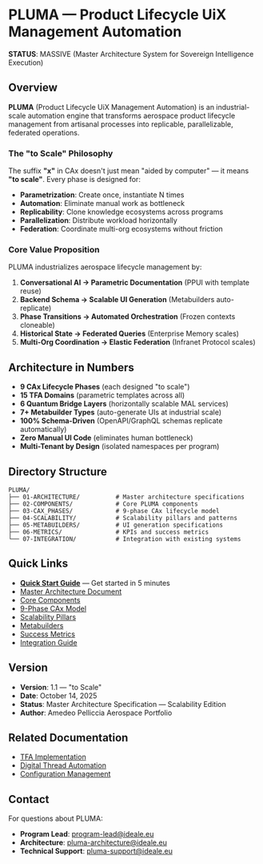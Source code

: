 # PLUMA — Product Lifecycle UiX Management Automation

**STATUS**: MASSIVE (Master Architecture System for Sovereign Intelligence Execution)

## Overview

**PLUMA** (Product Lifecycle UiX Management Automation) is an industrial-scale automation engine that transforms aerospace product lifecycle management from artisanal processes into replicable, parallelizable, federated operations.

### The "to Scale" Philosophy

The suffix **"x"** in CAx doesn't just mean "aided by computer" — it means **"to scale"**. Every phase is designed for:

- **Parametrization**: Create once, instantiate N times
- **Automation**: Eliminate manual work as bottleneck
- **Replicability**: Clone knowledge ecosystems across programs
- **Parallelization**: Distribute workload horizontally
- **Federation**: Coordinate multi-org ecosystems without friction

### Core Value Proposition

PLUMA industrializes aerospace lifecycle management by:

1. **Conversational AI → Parametric Documentation** (PPUI with template reuse)
2. **Backend Schema → Scalable UI Generation** (Metabuilders auto-replicate)
3. **Phase Transitions → Automated Orchestration** (Frozen contexts cloneable)
4. **Historical State → Federated Queries** (Enterprise Memory scales)
5. **Multi-Org Coordination → Elastic Federation** (Infranet Protocol scales)

## Architecture in Numbers

- **9 CAx Lifecycle Phases** (each designed "to scale")
- **15 TFA Domains** (parametric templates across all)
- **6 Quantum Bridge Layers** (horizontally scalable MAL services)
- **7+ Metabuilder Types** (auto-generate UIs at industrial scale)
- **100% Schema-Driven** (OpenAPI/GraphQL schemas replicate automatically)
- **Zero Manual UI Code** (eliminates human bottleneck)
- **Multi-Tenant by Design** (isolated namespaces per program)

## Directory Structure

```
PLUMA/
├── 01-ARCHITECTURE/          # Master architecture specifications
├── 02-COMPONENTS/            # Core PLUMA components
├── 03-CAX_PHASES/            # 9-phase CAx lifecycle model
├── 04-SCALABILITY/           # Scalability pillars and patterns
├── 05-METABUILDERS/          # UI generation specifications
├── 06-METRICS/               # KPIs and success metrics
└── 07-INTEGRATION/           # Integration with existing systems
```

## Quick Links

- **[Quick Start Guide](./QUICK_START.md)** — Get started in 5 minutes
- [Master Architecture Document](./01-ARCHITECTURE/MASTER_ARCHITECTURE_V1.1.md)
- [Core Components](./02-COMPONENTS/README.md)
- [9-Phase CAx Model](./03-CAX_PHASES/README.md)
- [Scalability Pillars](./04-SCALABILITY/README.md)
- [Metabuilders](./05-METABUILDERS/README.md)
- [Success Metrics](./06-METRICS/README.md)
- [Integration Guide](./07-INTEGRATION/README.md)

## Version

- **Version**: 1.1 — "to Scale"
- **Date**: October 14, 2025
- **Status**: Master Architecture Specification — Scalability Edition
- **Author**: Amedeo Pelliccia Aerospace Portfolio

## Related Documentation

- [TFA Implementation](../../02-AIRCRAFT/MODEL_IDENTIFICATION/TFA_IMPLEMENTATION_SUMMARY.md)
- [Digital Thread Automation](../DIGITAL_THREAD/08-AUTOMATION/00-README.md)
- [Configuration Management](../CONFIG_MGMT/)

## Contact

For questions about PLUMA:
- **Program Lead**: program-lead@ideale.eu
- **Architecture**: pluma-architecture@ideale.eu
- **Technical Support**: pluma-support@ideale.eu
